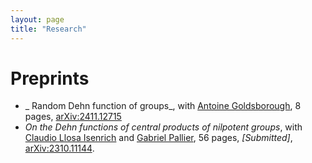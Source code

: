 ```yaml
---
layout: page
title: "Research"
---
```


# Preprints

* _ Random Dehn function of groups_, with [Antoine Goldsborough](https://www.antoinegoldsborough.com), 8 pages, [arXiv:2411.12715][RandomDehn]
* _On the Dehn functions of central products of nilpotent groups_, with [Claudio Llosa Isenrich](https://www.math.kit.edu/user/llosa/index.html) and [Gabriel Pallier](https://gpallier.github.io), 56 pages, _[Submitted]_, [arXiv:2310.11144][CentralDehn].


[CentralDehn]: https://arxiv.org/abs/2310.11144
[RandomDehn]: https://arxiv.org/abs/2411.12715 
